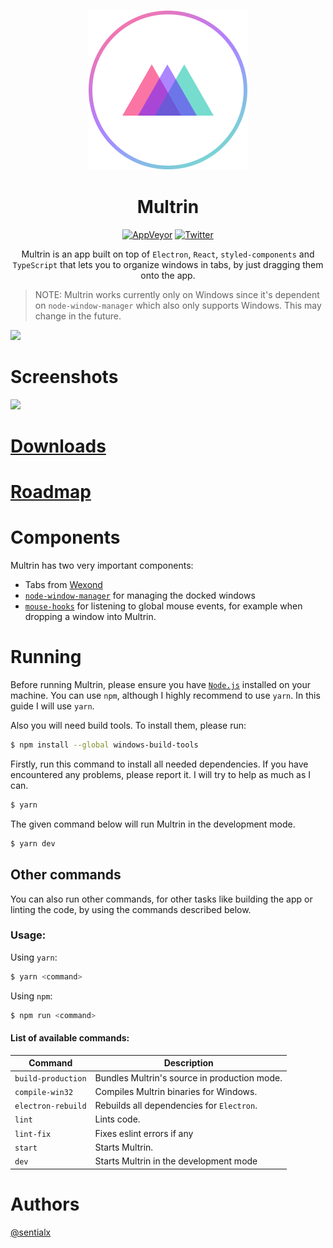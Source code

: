 <p align="center">
  <img src="static/app-icons/icon.png" width="256">
</p>

<div align="center">
  <h1>Multrin</h1>

[![AppVeyor](https://img.shields.io/appveyor/ci/sentialx/multrin.svg?style=flat-square)](https://ci.appveyor.com/project/sentialx/multrin)
[![Twitter](https://img.shields.io/twitter/follow/sentialx.svg?label=Follow)](https://twitter.com/sentialx)

Multrin is an app built on top of `Electron`, `React`, `styled-components` and `TypeScript` that lets you to organize windows in tabs, by just dragging them onto the app.

</div>

> NOTE: Multrin works currently only on Windows since it's dependent on `node-window-manager` which also only supports Windows. This may change in the future.

<a href="https://www.patreon.com/bePatron?u=12270966">
    <img src="https://c5.patreon.com/external/logo/become_a_patron_button@2x.png" width="160">
</a>

# Screenshots

![](screenshots/screen1.gif)

# [Downloads](https://github.com/sentialx/multrin/releases)

# [Roadmap](https://github.com/sentialx/multrin/projects)

# Components

Multrin has two very important components:

- Tabs from [Wexond](https://github.com/wexond/wexond)
- [`node-window-manager`](https://github.com/sentialx/node-window-manager) for managing the docked windows
- [`mouse-hooks`](https://github.com/sentialx/mouse-hooks) for listening to global mouse events, for example when dropping a window into Multrin.

# Running

Before running Multrin, please ensure you have [`Node.js`](https://nodejs.org/en/) installed on your machine. You can use `npm`, although I highly recommend to use `yarn`. In this guide I will use `yarn`.

Also you will need build tools. To install them, please run:

```bash
$ npm install --global windows-build-tools
```

Firstly, run this command to install all needed dependencies. If you have encountered any problems, please report it. I will try to help as much as I can.

```bash
$ yarn
```

The given command below will run Multrin in the development mode.

```bash
$ yarn dev
```

## Other commands

You can also run other commands, for other tasks like building the app or linting the code, by using the commands described below.

### Usage:

Using `yarn`:

```bash
$ yarn <command>
```

Using `npm`:

```bash
$ npm run <command>
```

#### List of available commands:

| Command            | Description                                  |
| ------------------ | -------------------------------------------- |
| `build-production` | Bundles Multrin's source in production mode. |
| `compile-win32`    | Compiles Multrin binaries for Windows.       |
| `electron-rebuild` | Rebuilds all dependencies for `Electron`.    |
| `lint`             | Lints code.                                  |
| `lint-fix`         | Fixes eslint errors if any                   |
| `start`            | Starts Multrin.                              |
| `dev`              | Starts Multrin in the development mode       |

# Authors

[@sentialx](https://github.com/sentialx)
